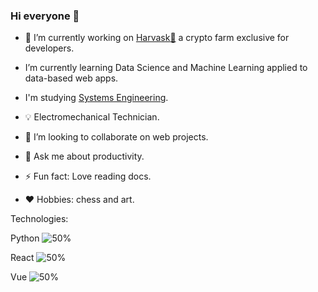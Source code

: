 ### Hi everyone 👋

- 🔭 I’m currently working on [Harvask:cherries:](https://indigo-taskmanager.herokuapp.com/) a crypto farm exclusive for developers.

   
- I’m currently learning Data Science and Machine Learning applied to data-based web apps.
- I'm studying [Systems Engineering](https://en.wikipedia.org/wiki/Systems_engineering).
- 💡 Electromechanical Technician.
- 👯 I’m looking to collaborate on web projects.
- 💬 Ask me about productivity.
- ⚡ Fun fact: Love reading docs.
- ❤️ Hobbies: chess and art. 

Technologies:

Python      ![50%](https://progress-bar.dev/90)

React  ![50%](https://progress-bar.dev/90)

Vue  ![50%](https://progress-bar.dev/80)



